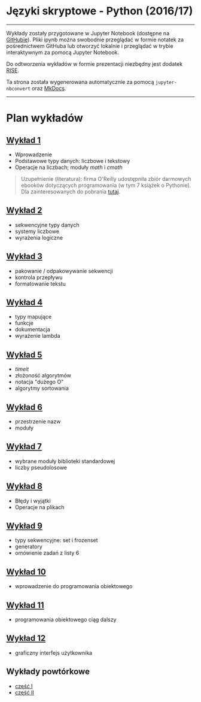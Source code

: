 # Języki skryptowe - Python (2016/17)

---

Wykłady zostały przygotowane w Jupyter Notebook (dostępne na [GitHubie](https://github.com/TomaszGolan/js-python/tree/master/2016-17)). Pliki ipynb można swobodnie przeglądać w formie notatek za pośrednictwem GitHuba lub otworzyć lokalnie i przeglądać w trybie interaktywnym za pomocą Jupyter Notebook.

Do odtworzenia wykładów w formie prezentacji niezbędny jest dodatek [RISE](https://github.com/damianavila/RISE).

Ta strona została wygenerowana automatycznie za pomocą `jupyter-nbconvert` oraz [MkDocs](http://www.mkdocs.org/).

---

# Plan wykładów

## [Wykład 1](wyklady/js-python_w01.md)

  * Wprowadzenie
  * Podstawowe typy danych: liczbowe i tekstowy
  * Operacje na liczbach; moduły *math* i *cmath*

> Uzupełnienie (literatura): firma O'Reilly udostępniła zbiór darmowych ebooków dotyczących programowania (w tym 7 książek o Pythonie). Dla zainteresowanych do pobrania [tutaj](http://www.oreilly.com/programming/free/).

## [Wykład 2](wyklady/js-python_w02.md)

  * sekwencyjne typy danych
  * systemy liczbowe
  * wyrażenia logiczne

## [Wykład 3](wyklady/js-python_w03.md)

  * pakowanie / odpakowywanie sekwencji
  * kontrola przepływu
  * formatowanie tekstu

## [Wykład 4](wyklady/js-python_w04.md)

  * typy mapujące
  * funkcje
  * dokumentacja
  * wyrażenie lambda

## [Wykład 5](wyklady/js-python_w05.md)

  * *timeit*
  * złożoność algorytmów
  * notacja "dużego O"
  * algorytmy sortowania

## [Wykład 6](wyklady/js-python_w06.md)

  * przestrzenie nazw
  * moduły

## [Wykład 7](wyklady/js-python_w07.md)

  * wybrane moduły biblioteki standardowej
  * liczby pseudolosowe

## [Wykład 8](wyklady/js-python_w08.md)

  * Błędy i wyjątki
  * Operacje na plikach

## [Wykład 9](wyklady/js-python_w09.md)

  * typy sekwencyjne: set i frozenset
  * generatory
  * omówienie zadań z listy 6

## [Wykład 10](wyklady/js-python_w10.md)

  * wprowadzenie do programowania obiektowego

## [Wykład 11](wyklady/js-python_w11.md)

  * programowania obiektowego ciąg dalszy

## [Wykład 12](wyklady/js-python_w12.md)

  * graficzny interfejs użytkownika

## Wykłady powtórkowe

  * [część I](http://tomaszgolan.github.io/reveal_talks/html/js-python_w13.html)
  * [część II](http://tomaszgolan.github.io/reveal_talks/html/js-python_w14.html)